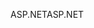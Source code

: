 <span data-ttu-id="985ee-101">ASP.NET</span><span class="sxs-lookup"><span data-stu-id="985ee-101">ASP.NET</span></span>
